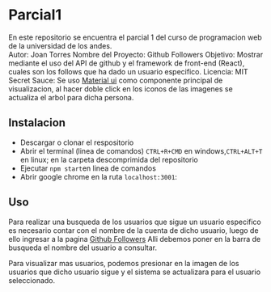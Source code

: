 # Parcial1
En este repositorio se encuentra el parcial 1 del curso de programacion web de la universidad de los andes. <br/>
Autor: Joan Torres
Nombre del Proyecto: Github Followers
Objetivo: Mostrar mediante el uso del API de github y el framework de front-end (React), cuales son los follows que ha dado un usuario especifico.
Licencia: MIT
Secret Sauce: Se uso <a href="www.material-ui.com">Material ui</a> como componente principal de visualizacion, al hacer doble click en los iconos de las imagenes se actualiza el arbol para dicha persona.


## Instalacion
* Descargar o clonar el respositorio
* Abrir el terminal (linea de comandos) `CTRL+R+CMD` en windows,`CTRL+ALT+T` en linux; en la carpeta descomprimida del repositorio
* Ejecutar `npm start`en linea de comandos 
* Abrir google chrome en la ruta `localhost:3001`:

## Uso
Para realizar una busqueda de los usuarios que sigue un usuario especifico es necesario contar con el nombre de la cuenta de dicho usuario, luego de ello ingresar a la pagina 
<a href="https://githubbfollowers.herokuapp.com/">Github Followers</a>
Alli debemos poner en la barra de busqueda el nombre del usuario a consultar.

Para visualizar mas usuarios, podemos presionar en la imagen de los usuarios que dicho usuario sigue y el sistema se actualizara para el usuario seleccionado.

